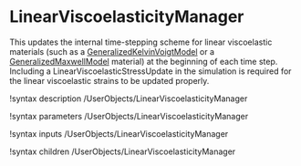 # LinearViscoelasticityManager
This updates the internal time-stepping scheme for linear viscoelastic materials (such as a [GeneralizedKelvinVoigtModel](/GeneralizedKelvinVoigtModel.md) or a [GeneralizedMaxwellModel](/GeneralizedMaxwellModel.md) material) at the beginning of each time step. Including a LinearViscoelasticStressUpdate in the simulation is required for the linear viscoelastic strains to be updated properly.

!syntax description /UserObjects/LinearViscoelasticityManager

!syntax parameters /UserObjects/LinearViscoelasticityManager

!syntax inputs /UserObjects/LinearViscoelasticityManager

!syntax children /UserObjects/LinearViscoelasticityManager
